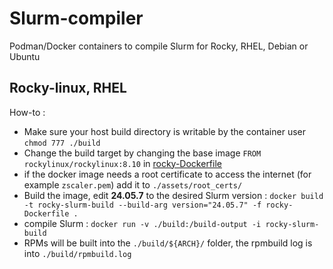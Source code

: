 # Slurm-compiler

Podman/Docker containers to compile Slurm for Rocky, RHEL, Debian or Ubuntu

## Rocky-linux, RHEL

How-to :

- Make sure your host build directory is writable by the container user `chmod 777 ./build`
- Change the build target by changing the base image `FROM rockylinux/rockylinux:8.10` in [rocky-Dockerfile](./rocky-Dockerfile)
- if the docker image needs a root certificate to access the internet (for example `zscaler.pem`) add it to `./assets/root_certs/`
- Build the image, edit **24.05.7** to the desired Slurm version : `docker build -t rocky-slurm-build --build-arg version="24.05.7" -f rocky-Dockerfile .`
- compile Slurm : `docker run -v ./build:/build-output -i rocky-slurm-build`
- RPMs will be built into the `./build/${ARCH}/` folder, the rpmbuild log is into `./build/rpmbuild.log`

